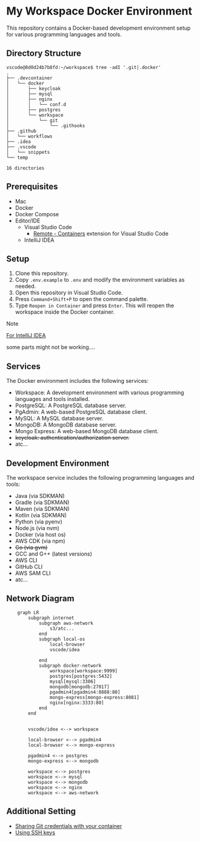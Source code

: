 # My Workspace Docker Environment

This repository contains a Docker-based development environment setup for various programming languages and tools.

## Directory Structure
```
vscode@8d0d24b7b8fd:~/workspace$ tree -adI '.git|.docker'
.
├── .devcontainer
│   └── docker
│       ├── keycloak
│       ├── mysql
│       ├── nginx
│       │   └── conf.d
│       ├── postgres
│       └── workspace
│           └── git
│               └── .githooks
├── .github
│   └── workflows
├── .idea
├── .vscode
│   └── snippets
└── temp

16 directories
```

## Prerequisites

- Mac
- Docker
- Docker Compose
- Editor/IDE
  - Visual Studio Code
    - [Remote - Containers](https://marketplace.visualstudio.com/items?itemName=ms-vscode-remote.remote-containers) extension for Visual Studio Code
  - IntelliJ IDEA

## Setup

1. Clone this repository.
2. Copy `.env.example` to `.env` and modify the environment variables as needed.
3. Open this repository in Visual Studio Code.
4. Press `Command+Shift+P` to open the command palette.
5. Type `Reopen in Container` and press `Enter`. This will reopen the workspace inside the Docker container.

>[!NOTE] 
>[For IntelliJ IDEA](https://pleiades.io/help/idea/connect-to-devcontainer.html#create_dev_container_inside_ide)
>
>some parts might not be working....

## Services

The Docker environment includes the following services:

- Workspace: A development environment with various programming languages and tools installed.
- PostgreSQL: A PostgreSQL database server.
- PgAdmin: A web-based PostgreSQL database client.
- MySQL: A MySQL database server.
- MongoDB: A MongoDB database server.
- Mongo Express: A web-based MongoDB database client.
- ~~keycloak: authentication/authorization server.~~
- atc...

## Development Environment

The workspace service includes the following programming languages and tools:

- Java (via SDKMAN)
- Gradle (via SDKMAN)
- Maven (via SDKMAN)
- Kotlin (via SDKMAN)
- Python (via pyenv)
- Node.js (via nvm)
- Docker (via host os)
- AWS CDK (via npm)
- ~~Go (via gvm)~~
- GCC and G++ (latest versions)
- AWS CLI
- GitHub CLI
- AWS SAM CLI
- atc...

## Network Diagram

```mermaid
    graph LR
        subgraph internet
            subgraph aws-network
                s3/atc...
            end
            subgraph local-os
                local-browser
                vscode/idea

            end
            subgraph docker-network
                workspace[workspace:9999]
                postgres[postgres:5432]
                mysql[mysql:3306]
                mongodb[mongodb:27017]
                pgadmin4[pgadmin4:8888:80]
                mongo-express[mongo-express:8081]
                nginx[nginx:3333:80]
            end
        end


        vscode/idea <--> workspace

        local-browser <--> pgadmin4
        local-browser <--> mongo-express

        pgadmin4 <--> postgres
        mongo-express <--> mongodb

        workspace <--> postgres
        workspace <--> mysql
        workspace <--> mongodb
        workspace <--> nginx
        workspace <--> aws-network
```

## Additional Setting
- [Sharing Git credentials with your container](https://code.visualstudio.com/remote/advancedcontainers/sharing-git-credentials)
- [Using SSH keys](https://code.visualstudio.com/remote/advancedcontainers/sharing-git-credentials#_using-ssh-keys)